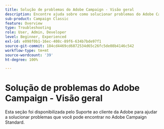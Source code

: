 ```yaml
---
title: Solução de problemas do Adobe Campaign - Visão geral
description: Encontre ajuda sobre como solucionar problemas do Adobe Campaign.
sub-product: Campaign Classic
feature: Overview
type: Troubleshooting
role: User, Admin, Developer
level: Beginner, Experienced
exl-id: e098f0b1-16ec-408c-89f6-634b7bde97f1
source-git-commit: 184cd4469cd6872534d65c26fc5de08b4146c542
workflow-type: tm+mt
source-wordcount: '39'
ht-degree: 100%

---
```


# Solução de problemas do Adobe Campaign - Visão geral

Esta seção foi disponibilizada pelo Suporte ao cliente da Adobe para ajudar a solucionar problemas que você pode encontrar no Adobe Campaign Standard.
